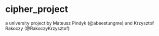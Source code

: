 # cipher_project
a university project by Mateusz Pindyk (@abeestungme) and Krzysztof Rakoczy (@RakoczyKrzysztof)
